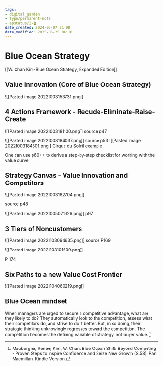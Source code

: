 ```yaml
---
tags: 
- digital_garden
- type/permanent-note
- epstatus/2-🪴 
date_created: 2024-06-07 21:08
date_modified: 2025-06-25 06:10
---
```

# Blue Ocean Strategy

[[W. Chan Kim-Blue Ocean Strategy, Expanded Edition]]

## Value Innovation (Core of Blue Ocean Strategy)

![[Pasted image 20221003153731.png]]

## 4 Actions Framework - Recude-Eliminate-Raise-Create

![[Pasted image 20221003181100.png]]
source p47

![[Pasted image 20221003184037.png]]
source p53
![[Pasted image 20221003184301.png]]
Cirque du Soleil example

 One can use p60++ to derive a step-by-step checklist for working with the value curve

## Strategy Canvas - Value Innovation and Competitors

![[Pasted image 20221003182704.png]]

source p48

![[Pasted image 20221005071626.png]]
p97

## 3 Tiers of Noncustomers

![[Pasted image 20221103094635.png]]
source P169

![[Pasted image 20221103101609.png]]

P 174

## Six Paths to a new Value Cost Frontier

![[Pasted image 20221104060219.png]]

## Blue Ocean mindset

When managers are urged to secure a competitive advantage, what are they likely to do? They automatically look to the competition, assess what their competitors do, and strive to do it better. But, in so doing, their strategic thinking unknowingly regresses toward the competition. The competition becomes the defining variable of strategy, not buyer value. [^1]

[^1]: Mauborgne, Renee; Kim, W. Chan. Blue Ocean Shift: Beyond Competing - Proven Steps to Inspire Confidence and Seize New Growth (S.58). Pan Macmillan. Kindle-Version. 
